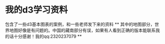 # 我的d3学习资料
包含了一些d3基本图表的案例，和一些老师发下来的资料
** 其中的地图部分，世界地图好像是有问题的。中国的藏南部分有误，如果有人看到正确的版本能联系我的话十分感谢！我的qq:2320237079 **
